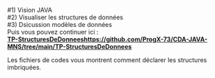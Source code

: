 #1) Vision JAVA  
#2) Visualiser les structures de données  
#3) Dsicussion modèles de données  
Puis vous pouvez continuer ici :  
**[TP-StructuresDeDonnees](https://github.com/ProgX-73/CDA-JAVA-MNS/tree/main/TP-StructuresDeDonnees)https://github.com/ProgX-73/CDA-JAVA-MNS/tree/main/TP-StructuresDeDonnees**  

Les fichiers de codes vous montrent comment déclarer les structures imbriquées.
